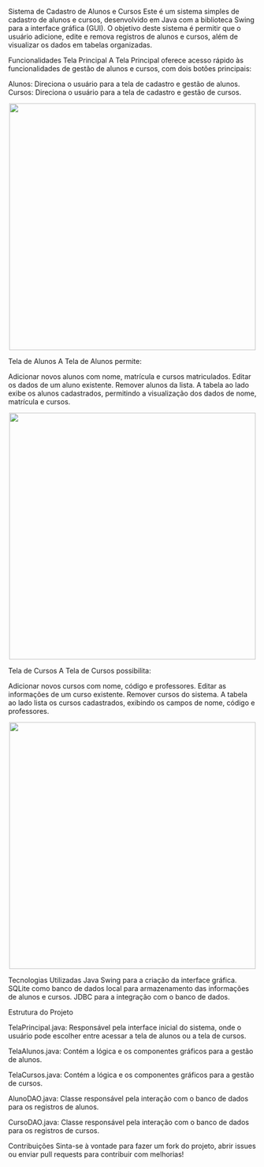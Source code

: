 Sistema de Cadastro de Alunos e Cursos
Este é um sistema simples de cadastro de alunos e cursos, desenvolvido em Java com a biblioteca Swing para a interface gráfica (GUI). O objetivo deste sistema é permitir que o usuário adicione, edite e remova registros de alunos e cursos, além de visualizar os dados em tabelas organizadas.

Funcionalidades
Tela Principal
A Tela Principal oferece acesso rápido às funcionalidades de gestão de alunos e cursos, com dois botões principais:

Alunos: Direciona o usuário para a tela de cadastro e gestão de alunos.
Cursos: Direciona o usuário para a tela de cadastro e gestão de cursos.
<div align="center">
<img src="https://github.com/user-attachments/assets/692eac60-d033-4160-aaf2-d6b6930e2f71" width="500px" />
</div>

Tela de Alunos
A Tela de Alunos permite:

Adicionar novos alunos com nome, matrícula e cursos matriculados.
Editar os dados de um aluno existente.
Remover alunos da lista.
A tabela ao lado exibe os alunos cadastrados, permitindo a visualização dos dados de nome, matrícula e cursos.
<div align="center">
<img src="https://github.com/user-attachments/assets/4a4244b0-6633-4126-b1d9-ed07283e5c99" width="500px" />
</div>


Tela de Cursos
A Tela de Cursos possibilita:

Adicionar novos cursos com nome, código e professores.
Editar as informações de um curso existente.
Remover cursos do sistema.
A tabela ao lado lista os cursos cadastrados, exibindo os campos de nome, código e professores.
<div align="center">
<img src="https://github.com/user-attachments/assets/6ae2e4d7-0cfb-44bf-9e93-697d6ac78722" width="500px" />
</div>


Tecnologias Utilizadas
Java
Swing para a criação da interface gráfica.
SQLite como banco de dados local para armazenamento das informações de alunos e cursos.
JDBC para a integração com o banco de dados.

Estrutura do Projeto

TelaPrincipal.java: Responsável pela interface inicial do sistema, onde o usuário pode escolher entre acessar a tela de alunos ou a tela de cursos.

TelaAlunos.java: Contém a lógica e os componentes gráficos para a gestão de alunos.

TelaCursos.java: Contém a lógica e os componentes gráficos para a gestão de cursos.

AlunoDAO.java: Classe responsável pela interação com o banco de dados para os registros de alunos.

CursoDAO.java: Classe responsável pela interação com o banco de dados para os registros de cursos.

Contribuições
Sinta-se à vontade para fazer um fork do projeto, abrir issues ou enviar pull requests para contribuir com melhorias!




